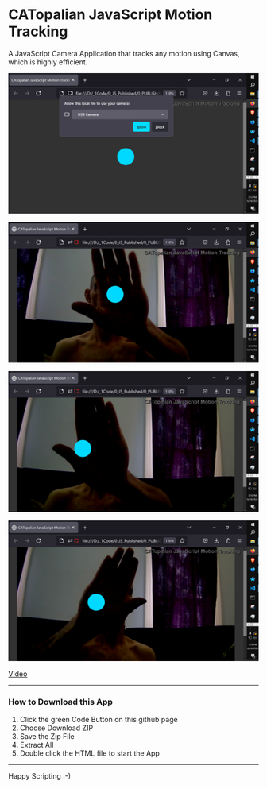 # CATopalian JavaScript Motion Tracking
A JavaScript Camera Application that tracks any motion using Canvas, which is highly efficient.

![screenshot_001](src/media/textures/screenshots/001.PNG)

![screenshot_002](src/media/textures/screenshots/002.PNG)

![screenshot_003](src/media/textures/screenshots/003.PNG)

![screenshot_004](src/media/textures/screenshots/004.PNG)

[Video](https://www.youtube.com/watch?v=5_DzV-Hb3W4)

---

### How to Download this App
1. Click the green Code Button on this github page
2. Choose Download ZIP
3. Save the Zip File
4. Extract All
5. Double click the HTML file to start the App

---

Happy Scripting :-)

